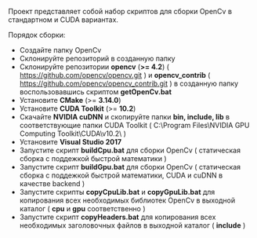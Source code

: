 Проект представляет собой набор скриптов для сборки OpenCv в стандартном и CUDA вариантах.

Порядок сборки:
*  Создайте папку OpenCv
*  Склонируйте репозиторий в созданную папку
*  Склонируйте репозитории **opencv** (**>= 4.2**) ( https://github.com/opencv/opencv.git )
и **opencv_contrib** ( https://github.com/opencv/opencv_contrib.git ) в созданную папку
воспользовавшись скриптом **getOpenCv.bat**
*  Установите **CMake** (>= **3.14.0**)
*  Установите **CUDA Toolkit** (>= **10.2**)
*  Скачайте **NVIDIA cuDNN** и скопируйте папки **bin, include, lib** в соответствующие папки CUDA Toolkit
( C:\Program Files\NVIDIA GPU Computing Toolkit\CUDA\v10.2\ )
*  Установите **Visual Studio 2017**
*  Запустите скрипт **buildСpu.bat** для сборки OpenCv ( статическая сборка с поддежкой быстрой математики )
*  Запустите скрипт **buildGpu.bat** для сборки OpenCv ( статическая сборка с поддежкой быстрой математики, CUDA и cuDNN в качестве backend )
*  Запустите скрипты **copyCpuLib.bat** и **copyGpuLib.bat** для копирования всех необходимых библиотек OpenCv в выходной каталог ( **cpu** и **gpu** соответственно )
*  Запустите скрипт **copyHeaders.bat** для копирования всех необходимых заголовочных файлов в выходной каталог ( **include** )
 